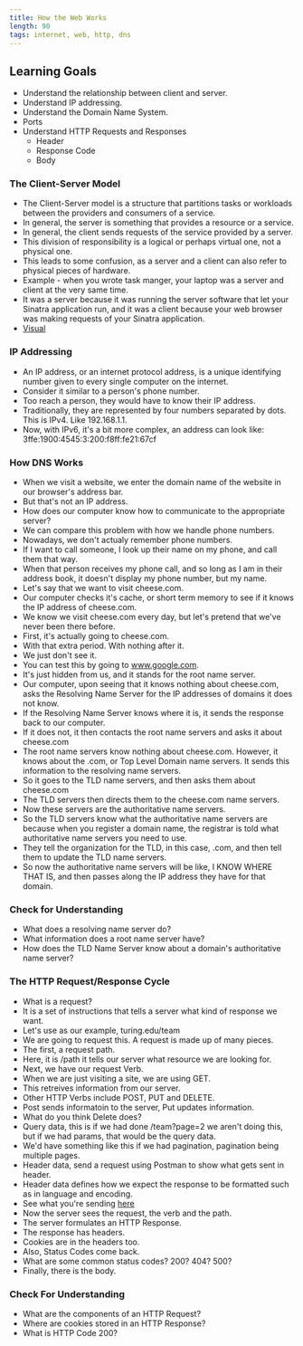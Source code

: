 ```yaml
---
title: How the Web Works
length: 90
tags: internet, web, http, dns
---
```


## Learning Goals

* Understand the relationship between client and server.
* Understand IP addressing.
* Understand the Domain Name System.
* Ports
* Understand HTTP Requests and Responses
  * Header
  * Response Code
  * Body

### The Client-Server Model

* The Client-Server model is a structure that partitions tasks or workloads
between the providers and consumers of a service.
* In general, the server is something that provides a resource or a service.
* In general, the client sends requests of the service provided by a server.
* This division of responsibility is a logical or perhaps virtual one, not
a physical one.
* This leads to some confusion, as a server and a client can also refer to
physical pieces of hardware.
* Example - when you wrote task manger, your laptop was a server and client
at the very same time.
* It was a server because it was running the server software that let your
Sinatra application run, and it was a client because your web browser was
making requests of your Sinatra application.
* [Visual](https://upload.wikimedia.org/wikipedia/commons/c/c9/Client-server-model.svg)


### IP Addressing

* An IP address, or an internet protocol address, is a unique identifying
number given to every single computer on the internet.
* Consider it similar to a person's phone number.
* Too reach a person, they would have to know their IP address.
* Traditionally, they are represented by four numbers separated by dots.
This is IPv4. Like 192.168.1.1.
* Now, with IPv6, it's a bit more complex, an address can look like:
3ffe:1900:4545:3:200:f8ff:fe21:67cf

### How DNS Works

* When we visit a website, we enter the domain name of the website in our
browser's address bar.
* But that's not an IP address.
* How does our computer know how to communicate to the appropriate server?
* We can compare this problem with how we handle phone numbers.
* Nowadays, we don't actualy remember phone numbers.
* If I want to call someone, I look up their name on my phone, and call them
that way.
* When that person receives my phone call, and so long as I am in their address
book, it doesn't display my phone number, but my name.
* Let's say that we want to visit cheese.com.
* Our computer checks it's cache, or short term memory to see if it knows the
IP address of cheese.com.
* We know we visit cheese.com every day, but let's pretend that we've never
been there before.
* First, it's actually going to cheese.com.
* With that extra period. With nothing after it.
* We just don't see it.
* You can test this by going to www.google.com.
* It's just hidden from us, and it stands for the root name server.
* Our computer, upon seeing that it knows nothing about cheese.com, asks
the Resolving Name Server for the IP addresses of domains it does not know.
* If the Resolving Name Server knows where it is, it sends the response back
to our computer.
* If it does not, it then contacts the root name servers and asks it about
cheese.com
* The root name servers know nothing about cheese.com. However, it knows
about the .com, or Top Level Domain name servers. It sends this information
to the resolving name servers.
* So it goes to the TLD name servers, and then asks them about cheese.com
* The TLD servers then directs them to the cheese.com name servers.
* Now these servers are the authoritative name servers.
* So the TLD servers know what the authoritative name servers are because
when you register a domain name, the registrar is told what authoritative
name servers you need to use.
* They tell the organization for the TLD, in this case, .com, and then tell
them to update the TLD name servers.
* So now the authoritative name servers will be like, I KNOW WHERE THAT IS,
and then passes along the IP address they have for that domain.

### Check for Understanding

* What does a resolving name server do?
* What information does a root name server have?
* How does the TLD Name Server know about a domain's authoritative name
server?


### The HTTP Request/Response Cycle

* What is a request?
* It is a set of instructions that tells a server what kind of response we
want.
* Let's use as our example, turing.edu/team
* We are going to request this. A request is made up of many pieces.
* The first, a request path.
* Here, it is /path it tells our server what resource we are looking for.
* Next, we have our request Verb.
* When we are just visiting a site, we are using GET.
* This retreives information from our server.
* Other HTTP Verbs include POST, PUT and DELETE.
* Post sends informatoin to the server, Put updates information.
* What do you think Delete does?
* Query data, this is if we had done /team?page=2 we aren't doing this,
but if we had params, that would be the query data.
* We'd have something like this if we had pagination, pagination being
multiple pages.
* Header data, send a request using Postman to show what gets sent in header.
* Header data defines how we expect the response to be formatted
such as in language and encoding.
* See what you're sending [here](https://www.whatismybrowser.com/detect/what-http-headers-is-my-browser-sending)
* Now the server sees the request, the verb and the path.
* The server formulates an HTTP Response.
* The response has headers.
* Cookies are in the headers too.
* Also, Status Codes come back.
* What are some common status codes? 200? 404? 500?
* Finally, there is the body.

### Check For Understanding

* What are the components of an HTTP Request?
* Where are cookies stored in an HTTP Response?
* What is HTTP Code 200?


